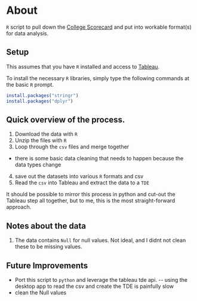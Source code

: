 # About

`R` script to pull down the [College Scorecard](https://collegescorecard.ed.gov/data/)
and put into workable format(s) for data analysis.

## Setup

This assumes that you have `R` installed and access to [Tableau](http://tableausoftware.com/).

To install the necessary `R` libraries, simply type the following commands
at the basic `R` prompt.

```r
install.packages("stringr")
install.packages("dplyr")
```

## Quick overview of the process.

1.  Download the data with `R`
2.  Unzip the files with `R`
3.  Loop through the `csv` files and merge together
 - there is some basic data cleaning that needs to happen because the data types change
4.  save out the datasets into various `R` formats and csv
5.  Read the `csv` into Tableau and extract the data to a `TDE`

It should be possible to mirror this process in python and cut-out the Tableau
step all together, but to me, this is the most straight-forward approach.

## Notes about the data

1.  The data contains `Null` for null values.  Not ideal, and I didnt not clean these to be missing values.


## Future Improvements

- Port this script to `python` and leverage the tableau tde api.
-- using the desktop app to read the csv and create the TDE is painfully slow
- clean the Null values


